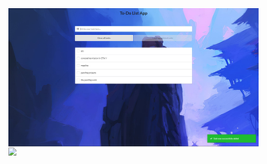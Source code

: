 <html>
  <img src="./Screenshot 2024-06-26 104728.png/">
  <img src="./Screenshot 2024-06-26 104727.png/">
  
</html>

